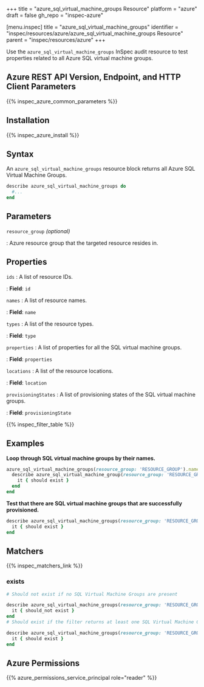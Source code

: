 +++
title = "azure_sql_virtual_machine_groups Resource"
platform = "azure"
draft = false
gh_repo = "inspec-azure"

[menu.inspec]
title = "azure_sql_virtual_machine_groups"
identifier = "inspec/resources/azure/azure_sql_virtual_machine_groups Resource"
parent = "inspec/resources/azure"
+++

Use the `azure_sql_virtual_machine_groups` InSpec audit resource to test properties related to all Azure SQL virtual machine groups.

## Azure REST API Version, Endpoint, and HTTP Client Parameters

{{% inspec_azure_common_parameters %}}

## Installation

{{% inspec_azure_install %}}

## Syntax

An `azure_sql_virtual_machine_groups` resource block returns all Azure SQL Virtual Machine Groups.

```ruby
describe azure_sql_virtual_machine_groups do
  #...
end
```

## Parameters

`resource_group` _(optional)_

: Azure resource group that the targeted resource resides in.

## Properties

`ids`
: A list of resource IDs.

: **Field**: `id`

`names`
: A list of resource names.

: **Field**: `name`

`types`
: A list of the resource types.

: **Field**: `type`

`properties`
: A list of properties for all the SQL virtual machine groups.

: **Field**: `properties`

`locations`
: A list of the resource locations.

: **Field**: `location`

`provisioningStates`
: A list of provisioning states of the SQL virtual machine groups.

: **Field**: `provisioningState`

{{% inspec_filter_table %}}

## Examples

**Loop through SQL virtual machine groups by their names.**

```ruby
azure_sql_virtual_machine_groups(resource_group: 'RESOURCE_GROUP').names.each do |name|
  describe azure_sql_virtual_machine_group(resource_group: 'RESOURCE_GROUP', name: name) do
    it { should exist }
  end
end
```

**Test that there are SQL virtual machine groups that are successfully provisioned.**

```ruby
describe azure_sql_virtual_machine_groups(resource_group: 'RESOURCE_GROUP').where(provisioningState: 'Succeeded') do
  it { should exist }
end
```

## Matchers

{{% inspec_matchers_link %}}

### exists

```ruby
# Should not exist if no SQL Virtual Machine Groups are present

describe azure_sql_virtual_machine_groups(resource_group: 'RESOURCE_GROUP') do
  it { should_not exist }
end
# Should exist if the filter returns at least one SQL Virtual Machine Groups

describe azure_sql_virtual_machine_groups(resource_group: 'RESOURCE_GROUP') do
  it { should exist }
end
```

## Azure Permissions

{{% azure_permissions_service_principal role="reader" %}}

